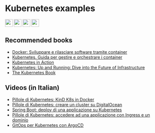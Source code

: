 # Kubernetes examples

<p>
  <a href="https://www.linkedin.com/in/mauro-cicolella-0b107076/"><img src="https://img.shields.io/badge/linkedin-%230077B5.svg?&style=for-the-badge&logo=linkedin&logoColor=white" height=25></a>
    <a href="https://twitter.com/emmecilab"><img src="https://img.shields.io/badge/twitter-%231DA1F2.svg?&style=for-the-badge&logo=twitter&logoColor=white" height=25></a>
  <a href="https://www.youtube.com/c/emmecilab"><img src="https://img.shields.io/badge/youtube-%23E4405F.svg?&style=for-the-badge&logo=youtube&logoColor=white" height=25></a>
  <a href="https://www.patreon.com/emmecilab"><img src="https://img.shields.io/badge/Patreon-F96854?style=for-the-badge&logo=patreon&logoColor=white" height=25></a>

## Recommended books

* [Docker: Sviluppare e rilasciare software tramite container](https://amzn.to/37rOaYZ)
* [Kubernetes. Guida per gestire e orchestrare i container](https://amzn.to/42JC6ft)  
* [Kubernetes in Action](https://amzn.to/31x5V9m)
* [Kubernetes: Up and Running: Dive into the Future of Infrastructure](https://amzn.to/3DhQzCM)
* [The Kubernetes Book](https://amzn.to/3lwlDZy)


## Videos (in Italian)

* [Pillole di Kubernetes: KinD K8s in Docker](https://youtu.be/DEtGCraEE_o)
* [Pillole di Kubernetes: creare un cluster su DigitalOcean](https://youtu.be/LmZv02J9DKk)
* [Spring Boot: deploy di una applicazione su Kubernetes](https://youtu.be/OJULEgBJDW8)
* [Pillole di Kubernetes: accedere ad una applicazione con Ingress e un dominio](https://youtu.be/M66RV-kuB2E)
* [GitOps per Kubernetes con ArgoCD](https://youtu.be/iWI6hejunXo)
